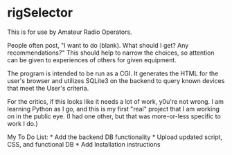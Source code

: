# rigSelector

This is for use by Amateur Radio Operators.

People often post, "I want to do (blank).  What should I get?  Any recommendations?"  This should help to narrow the choices, so attention can be given to experiences of others for given equipment.

The program is intended to be run as a CGI.  It generates the HTML for the user's browser and utilizes SQLite3 on the backend to query known devices that meet the User's criteria.

For the critics, if this looks like it needs a lot of work, y0u're not wrong.  I am learning Python as I go, and this is my first "real" project that I am working on in the public eye.  (I had one other, but that was more-or-less specific to work I do.)

My To Do List:
    * Add the backend DB functionality
    * Upload updated script, CSS, and functional DB
    * Add Installation instructions
